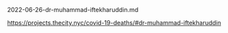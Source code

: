 2022-06-26-dr-muhammad-iftekharuddin.md

https://projects.thecity.nyc/covid-19-deaths/#dr-muhammad-iftekharuddin
